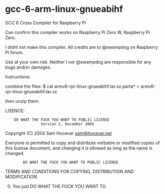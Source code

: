 # gcc-6-arm-linux-gnueabihf
GCC 6 Cross Compiler for Raspberry Pi

Can confirm this compiler works on Raspberry Pi Zero W, Raspberry Pi Zero. 

I didnt not make this compiler. All credits are to @swampdog on Raspberry Pi forum.

Use at your own risk. Neither I nor @swampdog are responsible for any bugs and/or damages.


Instructions:

combine the files:
$ cat armv6-rpi-linux-gnueabihf.tar.xz.parta* > armv6-rpi-linux-gnueabihf.tar.xz

then unzip them. 



LISENCE:

        DO WHAT THE FUCK YOU WANT TO PUBLIC LICENSE 
                    Version 2, December 2004 

 Copyright (C) 2004 Sam Hocevar <sam@hocevar.net> 

 Everyone is permitted to copy and distribute verbatim or modified 
 copies of this license document, and changing it is allowed as long 
 as the name is changed. 

            DO WHAT THE FUCK YOU WANT TO PUBLIC LICENSE 
   TERMS AND CONDITIONS FOR COPYING, DISTRIBUTION AND MODIFICATION 

  0. You just DO WHAT THE FUCK YOU WANT TO.
